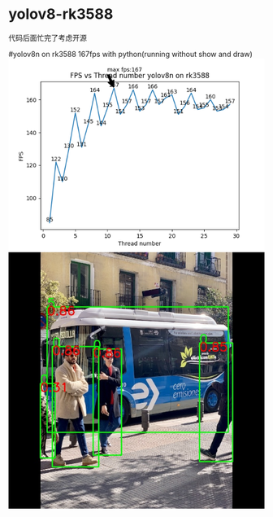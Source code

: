 # yolov8-rk3588
代码后面忙完了考虑开源

#yolov8n on rk3588 167fps with python(running without show and draw)
![image](1000times.png)
![image](./model/bus_out.jpg)
